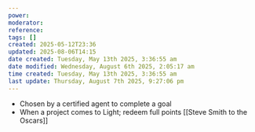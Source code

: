 ```yaml
---
power: 
moderator: 
reference: 
tags: []
created: 2025-05-12T23:36
updated: 2025-08-06T14:15
date created: Tuesday, May 13th 2025, 3:36:55 am
date modified: Wednesday, August 6th 2025, 2:05:17 am
time created: Tuesday, May 13th 2025, 3:36:55 am
last update: Thursday, August 7th 2025, 9:27:06 pm
---
```


- Chosen by a certified agent to complete a goal
- When a project comes to Light; redeem full points
[[Steve Smith to the Oscars]]